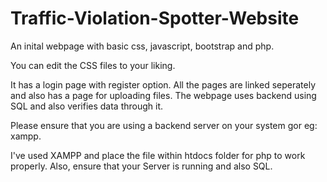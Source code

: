 # Traffic-Violation-Spotter-Website
An inital webpage with basic css, javascript, bootstrap and php. 

You can edit the CSS files to your liking.

It has a login page with register option. All the pages are linked seperately and also has a page for uploading files.
The webpage uses backend using SQL and also verifies data through it.

Please ensure that you are using a backend server on your system gor eg: xampp.

I've used XAMPP and place the file within htdocs folder for php to work properly. 
Also, ensure that your Server is running and also SQL.
